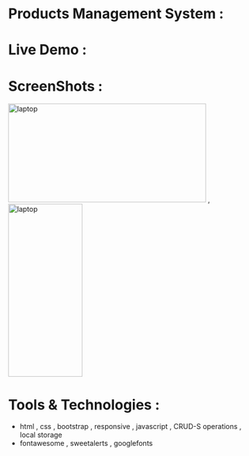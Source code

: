 # Products Management System :

# Live Demo :

# ScreenShots :
<img src = "screenshots/laptop.gif" alt = "laptop" width = "400" height = "200"> ,<img src = "screenshots/mobile.gif" alt = "laptop" width = "150" height = "350">



# Tools & Technologies :
- html , css , bootstrap , responsive , javascript , CRUD-S operations , local storage
- fontawesome , sweetalerts , googlefonts
